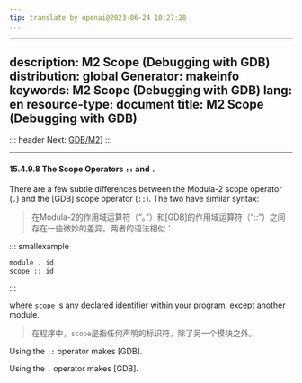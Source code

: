```yaml
---
tip: translate by openai@2023-06-24 10:27:28
...
```

---
description: M2 Scope (Debugging with GDB)
distribution: global
Generator: makeinfo
keywords: M2 Scope (Debugging with GDB)
lang: en
resource-type: document
title: M2 Scope (Debugging with GDB)
---
::: header
Next: [GDB/M2](GDB_002fM2.html#GDB_002fM2)]
:::

---

#### 15.4.9.8 The Scope Operators `::` and `.`


There are a few subtle differences between the Modula-2 scope operator (`.`) and the [GDB] scope operator (`::`). The two have similar syntax:

> 在Modula-2的作用域运算符（“。”）和[GDB]的作用域运算符（“::”）之间存在一些微妙的差异。两者的语法相似：

::: smallexample

```bash
module . id
scope :: id
```

:::


where `scope` is any declared identifier within your program, except another module.

> 在程序中，`scope`是指任何声明的标识符，除了另一个模块之外。

Using the `::` operator makes [GDB].

Using the `.` operator makes [GDB].
